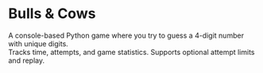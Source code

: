 # Bulls & Cows

A console-based Python game where you try to guess a 4-digit number with unique digits.  
Tracks time, attempts, and game statistics. Supports optional attempt limits and replay.

